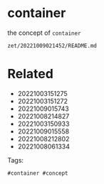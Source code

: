 # container

the concept of `container`

` zet/20221009021452/README.md `

# Related

- 20221003151275
- 20221003151272
- 20221009015743
- 20221008214827
- 20221003150933
- 20221009015558
- 20221008212802
- 20221008061334

Tags:

    #container #concept
